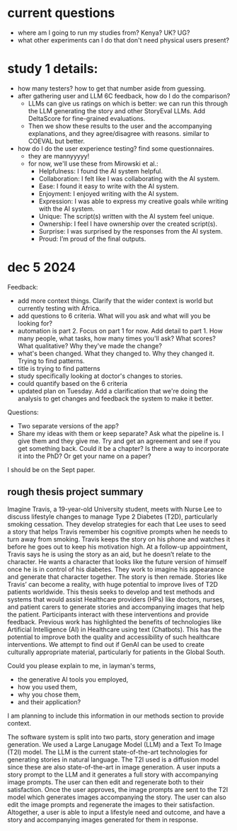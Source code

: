 # current questions
- where am I going to run my studies from? Kenya? UK? UG?
- what other experiments can I do that don't need physical users present?



# study 1 details:
- how many testers? how to get that number aside from guessing.
- after gathering user and LLM 6C feedback, how do I do the comparison?
    - LLMs can give us ratings on which is better: we can run this through the LLM generating the story and other StoryEval LLMs. Add DeltaScore for fine-grained evaluations.
    - Then we show these results to the user and the accompanying explanations, and they agree/disagree with reasons. similar to COEVAL but better.
- how do I do the user experience testing? find some questionnaires.
    - they are mannyyyyy!
    - for now, we'll use these from Mirowski et al.:
        - Helpfulness: I found the AI system helpful.
        - Collaboration: I felt like I was collaborating with the AI system.
        - Ease: I found it easy to write with the AI system.
        - Enjoyment: I enjoyed writing with the AI system.
        - Expression: I was able to express my creative goals while writing with the AI system.
        - Unique: The script(s) written with the AI system feel unique.
        - Ownership: I feel I have ownership over the created script(s).
        - Surprise: I was surprised by the responses from the AI system.
        - Proud: I’m proud of the final outputs.



# dec 5 2024
Feedback:
- add more context things. Clarify that the wider context is world but currently testing with Africa. 
- add questions to 6 criteria. What will you ask and what will you be looking for? 
- automation is part 2. Focus on part 1 for now. Add detail to part 1. How many people, what tasks, how many times you'll ask? What scores? What qualitative? Why they've made the change? 
- what's been changed. What they changed to. Why they changed it. Trying to find patterns. 
- title is trying to find patterns 
- study specifically looking at doctor's changes to stories. 
- could quantify based on the 6 criteria
- updated plan on Tuesday. 
Add a clarification that we're doing the analysis to get changes and feedback the system to make it better. 

Questions:
- Two separate versions of the app?
- Share my ideas with them or keep separate?
Ask what the pipeline is. I give them and they give me. Try and get an agreement and see if you get something back. Could it be a chapter? Is there a way to incorporate it into the PhD? Or get your name on a paper? 

I should be on the Sept paper. 


## rough thesis project summary
Imagine Travis, a 19-year-old University student, meets with Nurse Lee to discuss lifestyle changes to manage Type 2 Diabetes (T2D), particularly smoking cessation. They develop strategies for each that Lee uses to seed a story that helps Travis remember his cognitive prompts when he needs to turn away from smoking. Travis keeps the story on his phone and watches it before he goes out to keep his motivation high. At a follow-up appointment, Travis says he is using the story as an aid, but he doesn’t relate to the character. He wants a character that looks like the future version of himself once he is in control of his diabetes. They work to imagine his appearance and generate that character together. The story is then remade. Stories like Travis’ can become a reality, with huge potential to improve lives of T2D patients worldwide. This thesis seeks to develop and test methods and systems that would assist Healthcare providers (HPs) like doctors, nurses, and patient carers to generate stories and accompanying images that help the patient. Participants interact with these interventions and provide feedback. Previous work has highlighted the benefits of technologies like Artificial Intelligence (AI) in Healthcare using text (Chatbots). This has the potential to improve both the quality and accessibility of such healthcare interventions. We attempt to find out if GenAI can be used to create culturally appropriate material, particularly for patients in the Global South.


Could you please explain to me, in layman's terms, 
- the generative AI tools you employed, 
- how you used them, 
- why you chose them, 
- and their application? 

I am planning to include this information in our methods section to provide context.

The software system is split into two parts, story generation and image generation. We used a Large Lanugage Model (LLM) and a Text To Image (T2I) model. The LLM is the current state-of-the-art technologies for generating stories in natural language. The T2I used is a diffusion model since these are also state-of-the-art in image generation. A user inputs a story prompt to the LLM and it generates a full story with accompanying image prompts. The user can then edit and regenerate both to their satisfaction. Once the user approves, the image prompts are sent to the T2I model which generates images accompanying the story. The user can also edit the image prompts and regenerate the images to their satisfaction. Altogether, a user is able to input a lifestyle need and outcome, and have a story and accompanying images generated for them in response.